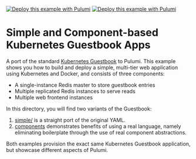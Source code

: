 [![Deploy this example with Pulumi](https://get.pulumi.com/new/button.svg)](https://app.pulumi.com/new?template=https://github.com/pulumi/examples/tree/master/kubernetes-cs-guestbook/components#gh-light-mode-only)
[![Deploy this example with Pulumi](https://get.pulumi.com/new/button-light.svg)](https://app.pulumi.com/new?template=https://github.com/pulumi/examples/tree/master/kubernetes-cs-guestbook/components#gh-dark-mode-only)

# Simple and Component-based Kubernetes Guestbook Apps

A port of the standard [Kubernetes Guestbook](https://kubernetes.io/docs/tutorials/stateless-application/guestbook/)
to Pulumi. This example shows you how to build and deploy a simple, multi-tier web application using Kubernetes and
Docker, and consists of three components:

* A single-instance Redis master to store guestbook entries
* Multiple replicated Redis instances to serve reads
* Multiple web frontend instances

In this directory, you will find two variants of the Guestbook:

1. [simple/](./simple) is a straight port of the original YAML.
2. [components](./components) demonstrates benefits of using a real language, namely eliminating boilerplate through
   the use of real component abstractions.

Both examples provision the exact same Kubernetes Guestbook application, but showcase different aspects of Pulumi.
